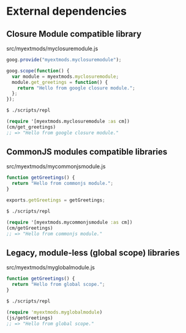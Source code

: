 # External dependencies

## Closure Module compatible library

src/myextmods/myclosuremodule.js

```js
goog.provide("myextmods.myclosuremodule");

goog.scope(function() {
  var module = myextmods.myclosuremodule;
  module.get_greetings = function() {
    return "Hello from google closure module.";
  };
});
```

```bash
$ ./scripts/repl
```

```clojure
(require '[myextmods.myclosuremodule :as cm])
(cm/get_greetings)
;; => "Hello from google closure module."
```


## CommonJS modules compatible libraries

src/myextmods/mycommonjsmodule.js

```js
function getGreetings() {
  return "Hello from commonjs module.";
}

exports.getGreetings = getGreetings;
```

```bash
$ ./scripts/repl
```

```clojure
(require '[myextmods.mycommonjsmodule :as cm])
(cm/getGreetings)
;; => "Hello from commonjs module."
```

## Legacy, module-less (global scope) libraries

src/myextmods/myglobalmodule.js

```js
function getGreetings() {
  return "Hello from global scope.";
}
```

```bash
$ ./scripts/repl
```

```clojure
(require 'myextmods.myglobalmodule)
(js/getGreetings)
;; => "Hello from global scope."
```


